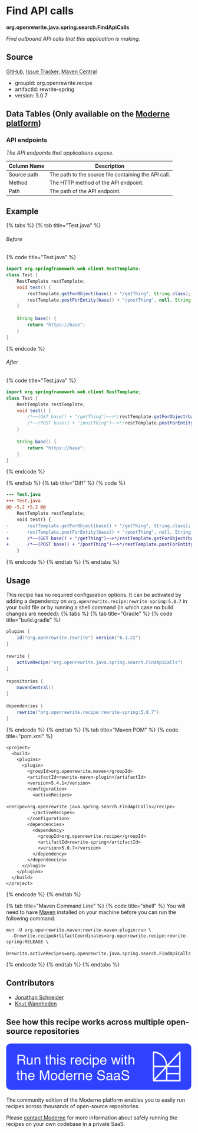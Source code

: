 # Find API calls

**org.openrewrite.java.spring.search.FindApiCalls**

_Find outbound API calls that this application is making._

## Source

[GitHub](https://github.com/openrewrite/rewrite-spring/blob/main/src/main/java/org/openrewrite/java/spring/search/FindApiCalls.java), [Issue Tracker](https://github.com/openrewrite/rewrite-spring/issues), [Maven Central](https://central.sonatype.com/artifact/org.openrewrite.recipe/rewrite-spring/5.0.7/jar)

* groupId: org.openrewrite.recipe
* artifactId: rewrite-spring
* version: 5.0.7

## Data Tables (Only available on the [Moderne platform](https://app.moderne.io/))

### API endpoints

_The API endpoints that applications expose._

| Column Name | Description |
| ----------- | ----------- |
| Source path | The path to the source file containing the API call. |
| Method | The HTTP method of the API endpoint. |
| Path | The path of the API endpoint. |

## Example


{% tabs %}
{% tab title="Test.java" %}

###### Before
{% code title="Test.java" %}
```java
import org.springframework.web.client.RestTemplate;
class Test {
    RestTemplate restTemplate;
    void test() {
        restTemplate.getForObject(base() + "/getThing", String.class);
        restTemplate.postForEntity(base() + "/postThing", null, String.class);
    }

    String base() {
        return "https://base";
    }
}
```
{% endcode %}

###### After
{% code title="Test.java" %}
```java
import org.springframework.web.client.RestTemplate;
class Test {
    RestTemplate restTemplate;
    void test() {
        /*~~(GET base() + "/getThing")~~>*/restTemplate.getForObject(base() + "/getThing", String.class);
        /*~~(POST base() + "/postThing")~~>*/restTemplate.postForEntity(base() + "/postThing", null, String.class);
    }

    String base() {
        return "https://base";
    }
}
```
{% endcode %}

{% endtab %}
{% tab title="Diff" %}
{% code %}
```diff
--- Test.java
+++ Test.java
@@ -5,2 +5,2 @@
    RestTemplate restTemplate;
    void test() {
-       restTemplate.getForObject(base() + "/getThing", String.class);
-       restTemplate.postForEntity(base() + "/postThing", null, String.class);
+       /*~~(GET base() + "/getThing")~~>*/restTemplate.getForObject(base() + "/getThing", String.class);
+       /*~~(POST base() + "/postThing")~~>*/restTemplate.postForEntity(base() + "/postThing", null, String.class);
    }
```
{% endcode %}
{% endtab %}
{% endtabs %}


## Usage

This recipe has no required configuration options. It can be activated by adding a dependency on `org.openrewrite.recipe:rewrite-spring:5.0.7` in your build file or by running a shell command (in which case no build changes are needed): 
{% tabs %}
{% tab title="Gradle" %}
{% code title="build.gradle" %}
```groovy
plugins {
    id("org.openrewrite.rewrite") version("6.1.22")
}

rewrite {
    activeRecipe("org.openrewrite.java.spring.search.FindApiCalls")
}

repositories {
    mavenCentral()
}

dependencies {
    rewrite("org.openrewrite.recipe:rewrite-spring:5.0.7")
}
```
{% endcode %}
{% endtab %}
{% tab title="Maven POM" %}
{% code title="pom.xml" %}
```markup
<project>
  <build>
    <plugins>
      <plugin>
        <groupId>org.openrewrite.maven</groupId>
        <artifactId>rewrite-maven-plugin</artifactId>
        <version>5.4.1</version>
        <configuration>
          <activeRecipes>
            <recipe>org.openrewrite.java.spring.search.FindApiCalls</recipe>
          </activeRecipes>
        </configuration>
        <dependencies>
          <dependency>
            <groupId>org.openrewrite.recipe</groupId>
            <artifactId>rewrite-spring</artifactId>
            <version>5.0.7</version>
          </dependency>
        </dependencies>
      </plugin>
    </plugins>
  </build>
</project>
```
{% endcode %}
{% endtab %}

{% tab title="Maven Command Line" %}
{% code title="shell" %}
You will need to have [Maven](https://maven.apache.org/download.cgi) installed on your machine before you can run the following command.

```shell
mvn -U org.openrewrite.maven:rewrite-maven-plugin:run \
  -Drewrite.recipeArtifactCoordinates=org.openrewrite.recipe:rewrite-spring:RELEASE \
  -Drewrite.activeRecipes=org.openrewrite.java.spring.search.FindApiCalls
```
{% endcode %}
{% endtab %}
{% endtabs %}

## Contributors
* [Jonathan Schneider](mailto:jkschneider@gmail.com)
* [Knut Wannheden](mailto:knut@moderne.io)


## See how this recipe works across multiple open-source repositories

[![Moderne Link Image](/.gitbook/assets/ModerneRecipeButton.png)](https://app.moderne.io/recipes/org.openrewrite.java.spring.search.FindApiCalls)

The community edition of the Moderne platform enables you to easily run recipes across thousands of open-source repositories.

Please [contact Moderne](https://moderne.io/product) for more information about safely running the recipes on your own codebase in a private SaaS.
